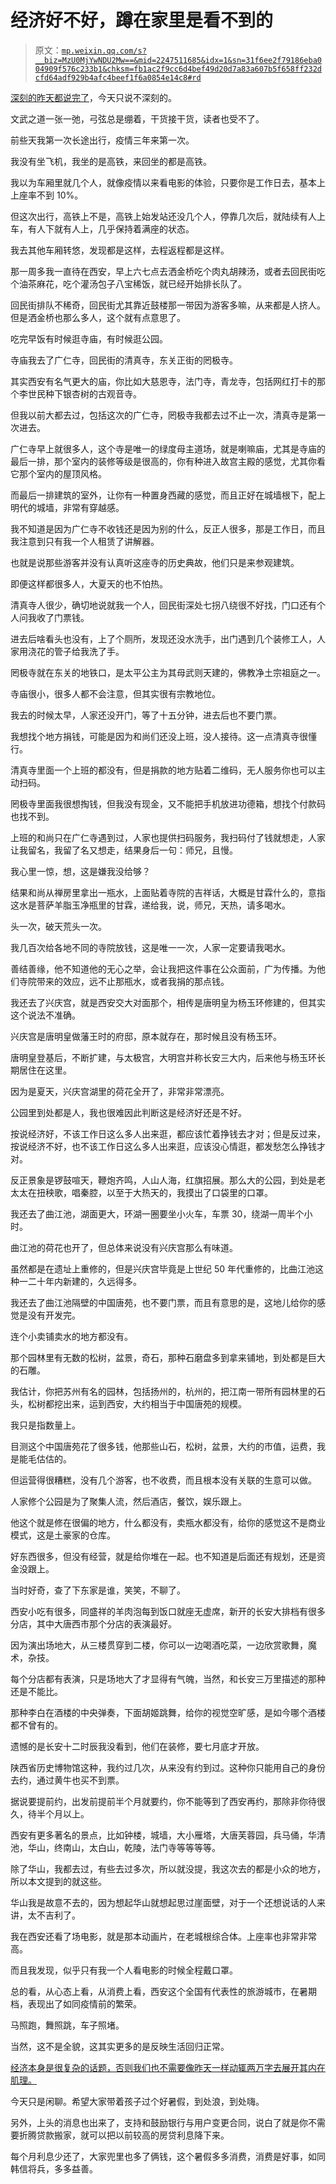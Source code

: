 # 经济好不好，蹲在家里是看不到的

> 原文：[`mp.weixin.qq.com/s?__biz=MzU0MjYwNDU2Mw==&mid=2247511685&idx=1&sn=31f6ee2f79186eba004909f576c233b1&chksm=fb1ac2f9cc6d4bef49d20d7a83a607b5f658ff232dcfd64adf929b4afc4beef1f6a0854e14c8#rd`](http://mp.weixin.qq.com/s?__biz=MzU0MjYwNDU2Mw==&mid=2247511685&idx=1&sn=31f6ee2f79186eba004909f576c233b1&chksm=fb1ac2f9cc6d4bef49d20d7a83a607b5f658ff232dcfd64adf929b4afc4beef1f6a0854e14c8#rd)

[深刻的昨天都说完了](http://mp.weixin.qq.com/s?__biz=MzkwMzQ1MzczOQ==&mid=2247483986&idx=1&sn=7246319d0bed71f9bbc88888f8ec894c&chksm=c0974f16f7e0c600b41794f1182dd02c68983d7d2738c4a15bb56f7ba8c759cdfb3001af0b7f&scene=21#wechat_redirect)，今天只说不深刻的。 

文武之道一张一弛，弓弦总是绷着，干货接干货，读者也受不了。 

前些天我第一次长途出行，疫情三年来第一次。 

我没有坐飞机，我坐的是高铁，来回坐的都是高铁。 

我以为车厢里就几个人，就像疫情以来看电影的体验，只要你是工作日去，基本上上座率不到 10%。 

但这次出行，高铁上不是，高铁上始发站还没几个人，停靠几次后，就陆续有人上车，有人下就有人上，几乎保持着满座的状态。

我去其他车厢转悠，发现都是这样，去程返程都是这样。 

那一周多我一直待在西安，早上六七点去洒金桥吃个肉丸胡辣汤，或者去回民街吃个油茶麻花，吃个灌汤包子八宝稀饭，就已经开始排长队了。

回民街排队不稀奇，回民街尤其靠近鼓楼那一带因为游客多嘛，从来都是人挤人。但是洒金桥也那么多人，这个就有点意思了。 

吃完早饭有时候逛寺庙，有时候逛公园。 

寺庙我去了广仁寺，回民街的清真寺，东关正街的罔极寺。

其实西安有名气更大的庙，你比如大慈恩寺，法门寺，青龙寺，包括网红打卡的那个李世民种下银杏树的古观音寺。

但我以前大都去过，包括这次的广仁寺，罔极寺我都去过不止一次，清真寺是第一次进去。

广仁寺早上就很多人，这个寺是唯一的绿度母主道场，就是喇嘛庙，尤其是寺庙的最后一排，那个室内的装修等级是很高的，你有种进入故宫主殿的感觉，尤其你看它那个室内的屋顶风格。

而最后一排建筑的室外，让你有一种置身西藏的感觉，而且正好在城墙根下，配上明代的城墙，非常有穿越感。

我不知道是因为广仁寺不收钱还是因为别的什么，反正人很多，那是工作日，而且我注意到只有我一个人租赁了讲解器。

也就是说那些游客并没有认真听这座寺的历史典故，他们只是来参观建筑。

即便这样都很多人，大夏天的也不怕热。

清真寺人很少，确切地说就我一个人，回民街深处七拐八绕很不好找，门口还有个人问我收了门票钱。

进去后啥看头也没有，上了个厕所，发现还没水洗手，出门遇到几个装修工人，人家用浇花的管子给我洗了手。

罔极寺就在东关的地铁口，是太平公主为其母武则天建的，佛教净土宗祖庭之一。

寺庙很小，很多人都不会注意，但其实很有宗教地位。

我去的时候太早，人家还没开门，等了十五分钟，进去后也不要门票。 

我想找个地方捐钱，可能是因为和尚们还没上班，没人接待。这一点清真寺很懂行。

清真寺里面一个上班的都没有，但是捐款的地方贴着二维码，无人服务你也可以主动扫码。 

罔极寺里面我很想掏钱，但我没有现金，又不能把手机放进功德箱，想找个付款码也找不到。

上班的和尚只在广仁寺遇到过，人家也提供扫码服务，我扫码付了钱就想走，人家让我留名，我留了名又想走，结果身后一句：师兄，且慢。 

我心里一惊，想，这是嫌我没给够？ 

结果和尚从禅房里拿出一瓶水，上面贴着寺院的吉祥话，大概是甘霖什么的，意指这水是菩萨羊脂玉净瓶里的甘霖，递给我，说，师兄，天热，请多喝水。 

头一次，破天荒头一次。

我几百次给各地不同的寺院放钱，这是唯一一次，人家一定要请我喝水。 

善结善缘，他不知道他的无心之举，会让我把这件事在公众面前，广为传播。为他们寺院带来的效应，远不止那瓶水，或者我捐的那点钱。 

我还去了兴庆宫，就是西安交大对面那个，相传是唐明皇为杨玉环修建的，但其实这个说法不准确。

兴庆宫是唐明皇做藩王时的府邸，原本就存在，那时候且没有杨玉环。

唐明皇登基后，不断扩建，与太极宫，大明宫并称长安三大内，后来他与杨玉环长期居住在这里。

因为是夏天，兴庆宫湖里的荷花全开了，非常非常漂亮。 

公园里到处都是人，我也很难因此判断这是经济好还是不好。 

按说经济好，不该工作日这么多人出来逛，都应该忙着挣钱去才对；但是反过来，按说经济不好，也不该工作日这么多人出来逛，应该没心情逛，都发愁怎么挣钱才对。 

反正景象是锣鼓喧天，鞭炮齐鸣，人山人海，红旗招展。那么大的公园，到处是老太太在扭秧歌，唱秦腔，以至于大热天的，我摸出了口袋里的口罩。

我还去了曲江池，湖面更大，环湖一圈要坐小火车，车票 30，绕湖一周半个小时。 

曲江池的荷花也开了，但总体来说没有兴庆宫那么有味道。 

虽然都是在遗址上重修的，但是兴庆宫毕竟是上世纪 50 年代重修的，比曲江池这种一二十年内新建的，久远得多。 

我还去了曲江池隔壁的中国唐苑，也不要门票，而且有意思的是，这地儿给你的感觉是没有开发完。 

连个小卖铺卖水的地方都没有。

那个园林里有无数的松树，盆景，奇石，那种石磨盘多到拿来铺地，到处都是巨大的石雕。

我估计，你把苏州有名的园林，包括扬州的，杭州的，把江南一带所有园林里的石头，松树都挖出来，运到西安，大约相当于中国唐苑的规模。 

我只是指数量上。 

目测这个中国唐苑花了很多钱，他那些山石，松树，盆景，大约的市值，运费，我是能毛估估的。 

但运营得很糟糕，没有几个游客，也不收费，而且根本没有关联的生意可以做。 

人家修个公园是为了聚集人流，然后酒店，餐饮，娱乐跟上。

他这个就是修在很偏的地方，什么都没有，卖瓶水都没有，给你的感觉这不是商业模式，这是土豪家的仓库。 

好东西很多，但没有经营，就是给你堆在一起。也不知道是后面还有规划，还是资金没跟上。 

当时好奇，查了下东家是谁，笑笑，不聊了。

西安小吃有很多，同盛祥的羊肉泡每到饭口就座无虚席，新开的长安大排档有很多分店，其中大唐西市那个分店的表演最好。

因为演出场地大，从三楼贯穿到二楼，你可以一边喝酒吃菜，一边欣赏歌舞，魔术，杂技。

每个分店都有表演，只是场地大了才显得有气魄，当然，和长安三万里描述的那种还是不能比。 

那种李白在酒楼的中央弹奏，下面胡姬跳舞，给你的视觉空旷感，是如今哪个酒楼都不曾有的。 

遗憾的是长安十二时辰我没看到，他们在装修，要七月底才开放。

陕西省历史博物馆这种，我约过几次，从来没有约到过。这种你只能用自己的身份去约，通过黄牛也买不到票。

据说要提前约，出发前提前半个月就要约，你不能等到了西安再约，那除非你待很久，待半个月以上。

西安有更多著名的景点，比如钟楼，城墙，大小雁塔，大唐芙蓉园，兵马俑，华清池，华山，终南山，太白山，乾陵，法门寺等等等等。

除了华山，我都去过，有些去过多次，所以就没提，我这次去的都是小众的地方，所以本文提到的就这些。

华山我是故意不去的，因为想起华山就想起思过崖面壁，对于一个还想说话的人来讲，太不吉利了。

我在西安还看了场电影，就是那本动画片，在老城根综合体。上座率也非常非常高。

而且我发现，似乎只有我一个人看电影的时候全程戴口罩。 

总的看，从心态上看，从消费上看，西安这个全国有代表性的旅游城市，在暑期档，表现出了如同疫情前的繁荣。 

马照跑，舞照跳，车子照堵。 

当然，这不是全貌，这其实更多的是反映生活回归正常。 

[经济本身是很复杂的话题，否则我们也不需要像昨天一样动辄两万字去展开其内在肌理。](http://mp.weixin.qq.com/s?__biz=MzkwMzQ1MzczOQ==&mid=2247483986&idx=1&sn=7246319d0bed71f9bbc88888f8ec894c&chksm=c0974f16f7e0c600b41794f1182dd02c68983d7d2738c4a15bb56f7ba8c759cdfb3001af0b7f&scene=21#wechat_redirect) 

今天只是闲聊。希望大家带着孩子过个好暑假，到处浪，到处嗨。

另外，上头的消息也出来了，支持和鼓励银行与用户变更合同，说白了就是你不需要折腾贷款搬家，就可以把以前较高的房贷利息降下来。 

每个月利息少还了，大家兜里也多了俩钱，这个暑假多多消费，消费是好事，如同韩信将兵，多多益善。